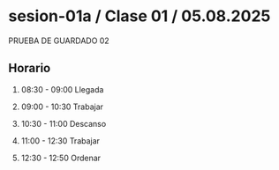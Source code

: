 # sesion-01a / Clase 01 / 05.08.2025

PRUEBA DE GUARDADO 02

## Horario

1. 08:30 - 09:00   Llegada

2. 09:00 - 10:30   Trabajar

3. 10:30 - 11:00   Descanso

4. 11:00 - 12:30   Trabajar

5. 12:30 - 12:50   Ordenar
